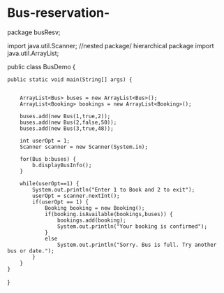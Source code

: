 # Bus-reservation-
package busResv;

import java.util.Scanner; //nested package/ hierarchical package
import java.util.ArrayList;

public class BusDemo {

	public static void main(String[] args) {
		
	
		ArrayList<Bus> buses = new ArrayList<Bus>();
		ArrayList<Booking> bookings = new ArrayList<Booking>();
		
		buses.add(new Bus(1,true,2));
		buses.add(new Bus(2,false,50));
		buses.add(new Bus(3,true,48));
		
		int userOpt = 1;
		Scanner scanner = new Scanner(System.in);
		
		for(Bus b:buses) {
			b.displayBusInfo();
		}
		
		while(userOpt==1) {
			System.out.println("Enter 1 to Book and 2 to exit");
			userOpt = scanner.nextInt();
			if(userOpt == 1) {
				Booking booking = new Booking();
				if(booking.isAvailable(bookings,buses)) {
					bookings.add(booking);
					System.out.println("Your booking is confirmed");
				}
				else
					System.out.println("Sorry. Bus is full. Try another bus or date.");
			}
		}
	}

}
